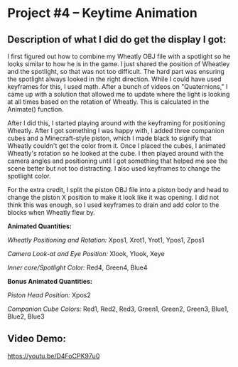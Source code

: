 # Project #4 – Keytime Animation

## Description of what I did do get the display I got:

I first figured out how to combine my Wheatly OBJ file with a spotlight so he looks similar to how he is in
the game. I just shared the position of Wheatley and the spotlight, so that was not too difficult. The hard
part was ensuring the spotlight always looked in the right direction. While I could have used keyframes for
this, I used math. After a bunch of videos on "Quaternions," I came up with a solution that allowed me to
update where the light is looking at all times based on the rotation of Wheatly. This is calculated in the
Animate() function.


After I did this, I started playing around with the keyframing for positioning Wheatly. After I got something I
was happy with, I added three companion cubes and a Minecraft-style piston, which I made black to
signify that Wheatly couldn't get the color from it. Once I placed the cubes, I animated Wheatly's rotation
so he looked at the cube. I then played around with the camera angles and positioning until I got
something that helped me see the scene better but not too distracting. I also used keyframes to change
the spotlight color.


For the extra credit, I split the piston OBJ file into a piston body and head to change the piston X position
to make it look like it was opening. I did not think this was enough, so I used keyframes to drain and add
color to the blocks when Wheatly flew by.

**Animated Quantities:**

_Wheatly Positioning and Rotation:_ Xpos1, Xrot1, Yrot1, Ypos1, Zpos1

_Camera Look-at and Eye Position:_ Xlook, Ylook, Xeye

_Inner core/Spotlight Color:_ Red4, Green4, Blue4

**Bonus Animated Quantities:**

_Piston Head Position:_ Xpos2

_Companion Cube Colors:_ Red1, Red2, Red3, Green1, Green2, Green3, Blue1, Blue2, Blue3

## Video Demo:
https://youtu.be/D4FoCPK97u0
